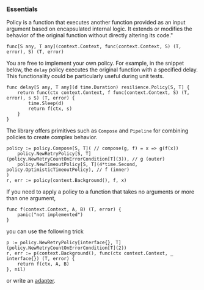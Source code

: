 
### Essentials

Policy is a function that executes another function provided as an input argument based on encapsulated internal logic. It extends or modifies the behavior of the original function without directly altering its code."

```golang
func[S any, T any](context.Context, func(context.Context, S) (T, error), S) (T, error)
```

You are free to implement your own policy. For example, in the snippet below, the `delay` policy executes the original function with a specified delay. This functionality could be particularly useful during unit tests.

```golang
func delay[S any, T any](d time.Duration) resilience.Policy[S, T] {
	return func(ctx context.Context, f func(context.Context, S) (T, error), s S) (T, error) {
		time.Sleep(d)
		return f(ctx, s)
	}
}
```

The library offers primitives such as `Compose` and `Pipeline` for combining policies to create complex behavior.

```golang
policy := policy.Compose[S, T]( // compose(g, f) = x => g(f(x))
	policy.NewRetryPolicy[S, T](policy.NewRetryCountOnErrorCondition[T](3)), // g (outer)
	policy.NewTimeoutPolicy[S, T](4*time.Second, policy.OptimisticTimeoutPolicy), // f (inner)
)
r, err := policy(context.Background(), f, x)
```

If you need to apply a policy to a function that takes no arguments or more than one argument,

```golang
func f(context.Context, A, B) (T, error) {
	panic("not implemented")
}
```
you can use the following trick

```golang
p := policy.NewRetryPolicy[interface{}, T](policy.NewRetryCountOnErrorCondition[T](2))
r, err := p(context.Background(), func(ctx context.Context, _ interface{}) (T, error) {
	return f(ctx, A, B)
}, nil)
```

or write an [adapter](../policy/policy_test.go).
